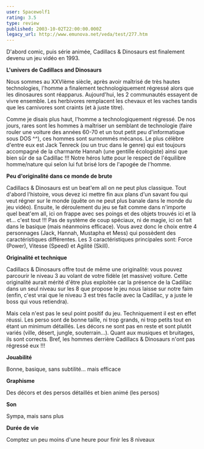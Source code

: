```yaml
---
user: Spacewolf1
rating: 3.5
type: review
published: 2003-10-02T22:00:00.000Z
legacy_url: http://www.emunova.net/veda/test/277.htm
---
```

D'abord comic, puis série animée, Cadillacs & Dinosaurs est finalement devenu un jeu vidéo en 1993\.  

  

**L'univers de Cadillacs and Dinosaurs**  

Nous sommes au XXVIème siècle, après avoir maîtrisé de très hautes technologies, l'homme a finalement technologiquement régressé alors que les dinosaures sont réapparus. Aujourd'hui, les 2 communautés essayent de vivre ensemble. Les herbivores remplacent les chevaux et les vaches tandis que les carnivores sont craints (et à juste titre).  

Comme je disais plus haut, l'homme a technologiquement régressé. De nos jours, rares sont les hommes à maîtriser un semblant de technologie (faire rouler une voiture des années 60-70 et un tout petit peu d'informatique sous DOS ^^), ces hommes sont surnommés mécanos. Le plus célèbre d'entre eux est Jack Tenreck (ou un truc dans le genre) qui est toujours accompagné de la charmante Hannah (une gentille écologiste) ainsi que bien sûr de sa Cadillac !!! Notre héros lutte pour le respect de l'équilibre homme/nature qui selon lui fut brisé lors de l'apogée de l'homme.  

  

**Peu d'originalité dans ce monde de brute**  

Cadillacs & Dinosaurs est un beat'em all on ne peut plus classique. Tout d'abord l'histoire, vous devez ici mettre fin aux plans d'un savant fou qui veut régner sur le monde (quête on ne peut plus banale dans le monde du jeu vidéo). Ensuite, le déroulement du jeu se fait comme dans n'importe quel beat'em all, ici on frappe avec ses poings et des objets trouvés ici et là et... c'est tout !!! Pas de système de coup spéciaux, ni de magie, ici on fait dans le basique (mais néanmoins efficace). Vous avez donc le choix entre 4 personnages (Jack, Hannah, Mustapha et Mess) qui possèdent des caractéristiques différentes. Les 3 caractéristiques principales sont: Force (Power), Vitesse (Speed) et Agilité (Skill).  

  

**Originalité et technique**  

Cadillacs & Dinosaurs offre tout de même une originalité: vous pouvez parcourir le niveau 3 au volant de votre fidèle (et massive) voiture. Cette originalité aurait mérité d'être plus exploitée car la présence de la Cadillac dans un seul niveau sur les 8 que propose le jeu nous laisse sur notre faim (enfin, c'est vrai que le niveau 3 est très facile avec la Cadillac, y a juste le boss qui vous retiendra).  

Mais cela n'est pas le seul point positif du jeu. Techniquement il est en effet réussi. Les perso sont de bonne taille, ni trop grands, ni trop petits tout en étant un minimum détaillés. Les décors ne sont pas en reste et sont plutôt variés (ville, désert, jungle, souterrain...). Quant aux musiques et bruitages, ils sont corrects. Bref, les hommes derrière Cadillacs & Dinosaurs n'ont pas régressé eux !!!  

  

  

**Jouabilité**  

Bonne, basique, sans subtilité... mais efficace  

**Graphisme**  

Des décors et des persos détaillés et bien animé (les persos)  

**Son**  

Sympa, mais sans plus  

**Durée de vie**  

Comptez un peu moins d'une heure pour finir les 8 niveaux